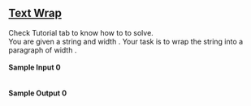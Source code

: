 ## **[Text Wrap](https://www.hackerrank.com/challenges/text-wrap)** 
Check Tutorial tab to know how to to solve.<br>You are given a string and width .
Your task is to wrap the string into a paragraph of width .<br><br>**Sample Input 0**<br><code></code><br><br>**Sample Output 0**<br><code></code><br><br>